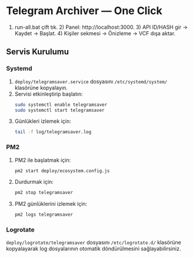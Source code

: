 # Telegram Archiver — One Click
1) run-all.bat çift tık. 2) Panel: http://localhost:3000. 3) API ID/HASH gir → Kaydet → Başlat. 4) Kişiler sekmesi → Önizleme → VCF dışa aktar.

## Servis Kurulumu

### Systemd
1. `deploy/telegramsaver.service` dosyasını `/etc/systemd/system/` klasörüne kopyalayın.
2. Servisi etkinleştirip başlatın:
   ```bash
   sudo systemctl enable telegramsaver
   sudo systemctl start telegramsaver
   ```
3. Günlükleri izlemek için:
   ```bash
   tail -f log/telegramsaver.log
   ```

### PM2
1. PM2 ile başlatmak için:
   ```bash
   pm2 start deploy/ecosystem.config.js
   ```
2. Durdurmak için:
   ```bash
   pm2 stop telegramsaver
   ```
3. PM2 günlüklerini izlemek için:
   ```bash
   pm2 logs telegramsaver
   ```

### Logrotate
`deploy/logrotate/telegramsaver` dosyasını `/etc/logrotate.d/` klasörüne kopyalayarak log dosyalarının otomatik döndürülmesini sağlayabilirsiniz.
